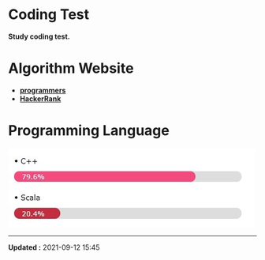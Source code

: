 <!-- HTML/CSS -->
<meta name="viewport" content="width=device-width, initial-scale=1">
<link rel="stylesheet" href="https://www.w3schools.com/w3css/4/w3.css">


# Coding Test

**Study coding test.**


# Algorithm Website

- [**programmers**](https://programmers.co.kr/)
- [**HackerRank**](https://www.hackerrank.com/)


# Programming Language

<!-- Progress Bar
![Progress-Cpp](https://progress-bar.dev/80/?title=Cpp%20%20&width=150&color=f34b7d)

![Progress-Scala](https://progress-bar.dev/20/?title=Scala&width=150&color=83b064)
-->
![languages](languages.jpg)


---
**Updated :** 2021-09-12 15:45
